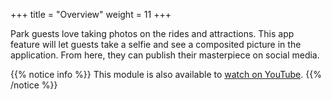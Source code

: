 +++
title = "Overview"
weight = 11
+++

Park guests love taking photos on the rides and attractions. This app feature will let guests take a selfie and see a composited picture in the application. From here, they can publish their masterpiece on social media.

{{% notice info %}}
This module is also available to [watch on YouTube](https://www.youtube.com/watch?v=aNgmgZjzNr4).
{{% /notice %}}
